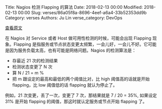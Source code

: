 Title: Nagios 检测 Flapping 的算法
Date: 2018-02-13 00:00
Modified: 2018-02-13 00:00
Slug: verses/86a05f8a-8696-4eef-a6a4-33b52353dd9b
Category: verses
Authors: Ju Lin
verse_category: DevOps

[查看原文](https://assets.nagios.com/downloads/nagioscore/docs/nagioscore/3/en/flapping.html)

在 Nagios 对 Service 或者 Host 做可用性检测的时候，可能会出现 Flapping 现象。Flapping 是指服务或节点状态变更太频繁，一会儿好，一会儿不好。它可能是因为服务负载太高，也有可能是网络问题。Nagios 的检测算法是：

* 存最近 21 次的检测结果
* 检测状态变更了 N 次
* 算 N / 21 = m %
* 把 m 跟设定的最高和最低的两个阈值比对，比 high 阈值高的话就是开始 flapping，比 low 阈值低的话 flapping 就认为停止了。

例如，21 次变更，丢了一次，变更了 7 次，那结果就是 7 / 20 = 35%, 如果设定 31% 是开始 flapping 的阈值，那这时就认定服务或节点开始 flapping 了。

